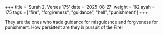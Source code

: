 +++
title = 'Surah 2, Verses 175'
date = '2025-08-27'
weight = 182
ayah = 175
tags = ["fire", "forgiveness", "guidance", "hell", "punishment"]
+++

They are the ones who trade guidance for misguidance and forgiveness for punishment. How persistent are they in pursuit of the Fire!